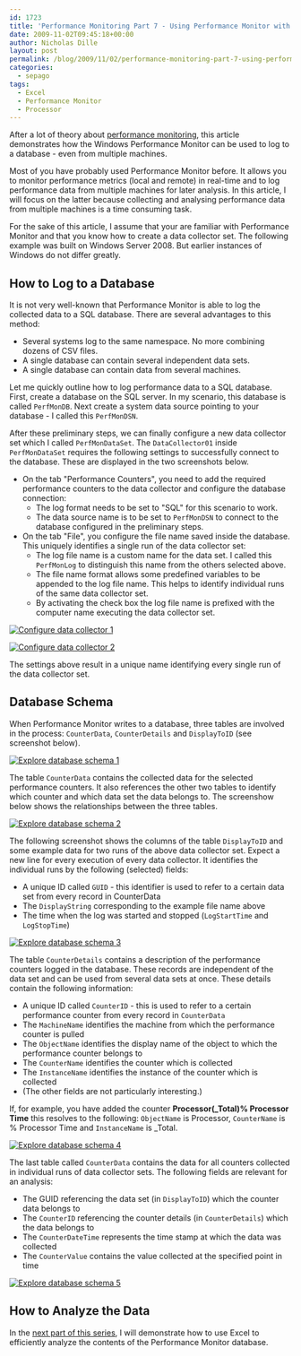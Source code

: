 ```yaml
---
id: 1723
title: 'Performance Monitoring Part 7 - Using Performance Monitor with a Database'
date: 2009-11-02T09:45:18+00:00
author: Nicholas Dille
layout: post
permalink: /blog/2009/11/02/performance-monitoring-part-7-using-performance-monitor-with-a-database/
categories:
  - sepago
tags:
  - Excel
  - Performance Monitor
  - Processor
---
```

After a lot of theory about [performance monitoring](/blog/tags#performance/), this article demonstrates how the Windows Performance Monitor can be used to log to a database - even from multiple machines.

Most of you have probably used Performance Monitor before. It allows you to monitor performance metrics (local and remote) in real-time and to log performance data from multiple machines for later analysis. In this article, I will focus on the latter because collecting and analysing performance data from multiple machines is a time consuming task.

<!--more-->

For the sake of this article, I assume that your are familiar with Performance Monitor and that you know how to create a data collector set. The following example was built on Windows Server 2008. But earlier instances of Windows do not differ greatly.

## How to Log to a Database

It is not very well-known that Performance Monitor is able to log the collected data to a SQL database. There are several advantages to this method:

  * Several systems log to the same namespace. No more combining dozens of CSV files.
  * A single database can contain several independent data sets.
  * A single database can contain data from several machines.

Let me quickly outline how to log performance data to a SQL database. First, create a database on the SQL server. In my scenario, this database is called `PerfMonDB`. Next create a system data source pointing to your database - I called this `PerfMonDSN`.

After these preliminary steps, we can finally configure a new data collector set which I called `PerfMonDataSet`. The `DataCollector01` inside `PerfMonDataSet` requires the following settings to successfully connect to the database. These are displayed in the two screenshots below.

  * On the tab "Performance Counters", you need to add the required performance counters to the data collector and configure the database connection: 
      * The log format needs to be set to "SQL" for this scenario to work.
      * The data source name is to be set to `PerfMonDSN` to connect to the database configured in the preliminary steps.
  * On the tab "File", you configure the file name saved inside the database. This uniquely identifies a single run of the data collector set: 
      * The log file name is a custom name for the data set. I called this `PerfMonLog` to distinguish this name from the others selected above.
      * The file name format allows some predefined variables to be appended to the log file name. This helps to identify individual runs of the same data collector set.
      * By activating the check box the log file name is prefixed with the computer name executing the data collector set.

[![Configure data collector 1](/assets/2009/11/datacollector01counters.png)](/assets/2009/11/datacollector01counters.png)

[![Configure data collector 2](/assets/2009/11/datacollector01file.png)](/assets/2009/11/datacollector01file.png)

The settings above result in a unique name identifying every single run of the data collector set.

## Database Schema

When Performance Monitor writes to a database, three tables are involved in the process: `CounterData`, `CounterDetails` and `DisplayToID` (see screenshot below).

[![Explore database schema 1](/assets/2009/11/tables.png)](/assets/2009/11/tables.png)

The table `CounterData` contains the collected data for the selected performance counters. It also references the other two tables to identify which counter and which data set the data belongs to. The screenshow below shows the relationships between the three tables.

[![Explore database schema 2](/assets/2009/11/databaseschema.png)](/assets/2009/11/databaseschema.png)

The following screenshot shows the columns of the table `DisplayToID` and some example data for two runs of the above data collector set. Expect a new line for every execution of every data collector. It identifies the individual runs by the following (selected) fields:

  * A unique ID called `GUID` - this identifier is used to refer to a certain data set from every record in CounterData
  * The `DisplayString` corresponding to the example file name above
  * The time when the log was started and stopped (`LogStartTime` and `LogStopTime`)

[![Explore database schema 3](/assets/2009/11/displaytoid.png)](/assets/2009/11/displaytoid.png)

The table `CounterDetails` contains a description of the performance counters logged in the database. These records are independent of the data set and can be used from several data sets at once. These details contain the following information:

  * A unique ID called `CounterID` - this is used to refer to a certain performance counter from every record in `CounterData`
  * The `MachineName` identifies the machine from which the performance counter is pulled
  * The `ObjectName` identifies the display name of the object to which the performance counter belongs to
  * The `CounterName` identifies the counter which is collected
  * The `InstanceName` identifies the instance of the counter which is collected
  * (The other fields are not particularly interesting.)

If, for example, you have added the counter **Processor(_Total)\% Processor Time** this resolves to the following: `ObjectName` is Processor, `CounterName` is % Processor Time and `InstanceName` is _Total.

[![Explore database schema 4](/assets/2009/11/counterdetails.png)](/assets/2009/11/counterdetails.png)

The last table called `CounterData` contains the data for all counters collected in individual runs of data collector sets. The following fields are relevant for an analysis:

  * The GUID referencing the data set (in `DisplayToID`) which the counter data belongs to
  * The `CounterID` referencing the counter details (in `CounterDetails`) which the data belongs to
  * The `CounterDateTime` represents the time stamp at which the data was collected
  * The `CounterValue` contains the value collected at the specified point in time

[![Explore database schema 5](/assets/2009/11/counterdata.png)](/assets/2009/11/counterdata.png)

## How to Analyze the Data

In the [next part of this series](/blog/2009/11/02/performance-monitoring-part-8-analyzing-a-performance-monitor-database-using-excel), I will demonstrate how to use Excel to efficiently analyze the contents of the Performance Monitor database.
